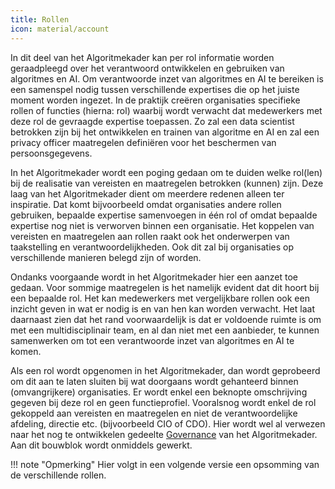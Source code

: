 ```yaml
---
title: Rollen
icon: material/account
---
```


In dit deel van het Algoritmekader kan per rol informatie worden geraadpleegd over het verantwoord ontwikkelen en gebruiken van algoritmes en AI. 
Om verantwoorde inzet van algoritmes en AI te bereiken is een samenspel nodig tussen verschillende expertises die op het juiste moment worden ingezet. 
In de praktijk creëren organisaties specifieke rollen of functies (hierna: rol) waarbij wordt verwacht dat medewerkers met deze rol de gevraagde expertise toepassen. 
Zo zal een data scientist betrokken zijn bij het ontwikkelen en trainen van algoritme en AI en zal een privacy officer maatregelen definiëren voor het beschermen van persoonsgegevens. 

In het Algoritmekader wordt een poging gedaan om te duiden welke rol(len) bij de realisatie van vereisten en maatregelen betrokken (kunnen) zijn. 
Deze laag van het Algoritmekader dient om meerdere redenen alleen ter inspiratie. 
Dat komt bijvoorbeeld omdat organisaties andere rollen gebruiken, bepaalde expertise samenvoegen in één rol of omdat bepaalde expertise nog niet is verworven binnen een organisatie. 
Het koppelen van vereisten en maatregelen aan rollen raakt ook het onderwerpen van taakstelling en verantwoordelijkheden. 
Ook dit zal bij organisaties op verschillende manieren belegd zijn of worden. 

Ondanks voorgaande wordt in het Algoritmekader hier een aanzet toe gedaan. 
Voor sommige maatregelen is het namelijk evident dat dit hoort bij een bepaalde rol. 
Het kan medewerkers met vergelijkbare rollen ook een inzicht geven in wat er nodig is en van hen kan worden verwacht. 
Het laat daarnaast zien dat het rand voorwaardelijk is dat er voldoende ruimte is om met een multidisciplinair team, en al dan niet met een aanbieder, te kunnen samenwerken om tot een verantwoorde inzet van algoritmes en AI te komen. 

Als een rol wordt opgenomen in het Algoritmekader, dan wordt geprobeerd om dit aan te laten sluiten bij wat doorgaans wordt gehanteerd binnen (omvangrijkere) organisaties. 
Er wordt enkel een beknopte omschrijving gegeven bij deze rol en geen functieprofiel. 
Vooralsnog wordt enkel de rol gekoppeld aan vereisten en maatregelen en niet de verantwoordelijke afdeling, directie etc. (bijvoorbeeld CIO of CDO). 
Hier wordt wel al verwezen naar het nog te ontwikkelen gedeelte [Governance](../bouwblokken/governance/index.md) van het Algoritmekader. 
Aan dit bouwblok wordt onmiddels gewerkt. 

!!! note "Opmerking"
    Hier volgt in een volgende versie een opsomming van de verschillende rollen. 